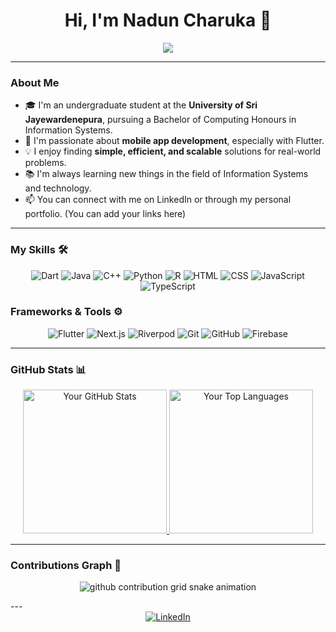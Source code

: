 <h1 align="center">Hi, I'm Nadun Charuka 👋</h1>
<p align="center">
    <a href="https://github.com/DenverCoder1/readme-typing-svg"><img src="https://readme-typing-svg.herokuapp.com?font=Fira+Code&duration=2000&pause=500&color=00796B&center=true&vCenter=true&width=500&height=100&lines=Information+Systems+Undergraduate;Flutter+Developer;Mobile+App+Enthusiast;Always+learning+new+things"></a>
</p>

---

### About Me

-   🎓 I'm an undergraduate student at the **University of Sri Jayewardenepura**, pursuing a Bachelor of Computing Honours in Information Systems.
-   📱 I'm passionate about **mobile app development**, especially with Flutter.
-   💡 I enjoy finding **simple, efficient, and scalable** solutions for real-world problems.
-   📚 I'm always learning new things in the field of Information Systems and technology.
-   📫 You can connect with me on LinkedIn or through my personal portfolio. (You can add your links here)

---

### My Skills 🛠️

<p align="center">
    <img src="https://img.shields.io/badge/Dart-0175C2?style=for-the-badge&logo=dart&logoColor=white" alt="Dart" />
    <img src="https://img.shields.io/badge/Java-007396?style=for-the-badge&logo=java&logoColor=white" alt="Java" />
    <img src="https://img.shields.io/badge/C%2B%2B-00599C?style=for-the-badge&logo=cplusplus&logoColor=white" alt="C++" />
    <img src="https://img.shields.io/badge/Python-3776AB?style=for-the-badge&logo=python&logoColor=white" alt="Python" />
    <img src="https://img.shields.io/badge/R-276DC3?style=for-the-badge&logo=r&logoColor=white" alt="R" />
    <img src="https://img.shields.io/badge/HTML5-E34F26?style=for-the-badge&logo=html5&logoColor=white" alt="HTML" />
    <img src="https://img.shields.io/badge/CSS3-1572B6?style=for-the-badge&logo=css3&logoColor=white" alt="CSS" />
    <img src="https://img.shields.io/badge/JavaScript-F7DF1E?style=for-the-badge&logo=javascript&logoColor=black" alt="JavaScript" />
    <img src="https://img.shields.io/badge/TypeScript-3178C6?style=for-the-badge&logo=typescript&logoColor=white" alt="TypeScript" />
</p>

### Frameworks & Tools ⚙️

<p align="center">
    <img src="https://img.shields.io/badge/Flutter-02569B?style=for-the-badge&logo=flutter&logoColor=white" alt="Flutter" />
    <img src="https://img.shields.io/badge/Next.js-000000?style=for-the-badge&logo=next.js&logoColor=white" alt="Next.js" />
    <img src="https://img.shields.io/badge/Riverpod-5B92E5?style=for-the-badge&logo=flutter&logoColor=white" alt="Riverpod" />
    <img src="https://img.shields.io/badge/Git-F05032?style=for-the-badge&logo=git&logoColor=white" alt="Git" />
    <img src="https://img.shields.io/badge/GitHub-181717?style=for-the-badge&logo=github&logoColor=white" alt="GitHub" />
    <img src="https://img.shields.io/badge/Firebase-FFCA28?style=for-the-badge&logo=firebase&logoColor=black" alt="Firebase" />
</p>

---

### GitHub Stats 📊

<p align="center">
    <a href="https://github.com/anuraghazra/github-readme-stats">
        <img src="https://github-readme-stats.vercel.app/api?username=Nadun-Charuka&show_icons=true&count_private=true&locale=en&theme=tokyonight&hide_border=true&layout=compact" alt="Your GitHub Stats" height="230px"/>
    </a>
    <img src="https://github-readme-stats.vercel.app/api/top-langs?username=Nadun-Charuka&langs_count=10&show_icons=true&locale=en&theme=tokyonight&hide_border=true" alt="Your Top Languages" height="230px"/>
</p>

---

### Contributions Graph 🐍

<p align="center">
	<picture>
		<source media="(prefers-color-scheme: dark)" srcset="https://raw.githubusercontent.com/Nadun-Charuka/Nadun-Charuka/output/github-contribution-grid-snake-dark.svg">
		<source media="(prefers-color-scheme: light)" srcset="https://raw.githubusercontent.com/Nadun-Charuka/Nadun-Charuka/output/github-contribution-grid-snake.svg">
		<img alt="github contribution grid snake animation" src="https://raw.githubusercontent.com/Nadun-Charuka/Nadun-Charuka/output/github-contribution-grid-snake.svg">
	</picture>
</p>
---

<div align="center">
    <a href="https://www.linkedin.com/in/nadun-charuka/" target="_blank"><img src="https://img.shields.io/badge/LinkedIn-0A66C2?style=for-the-badge&logo=linkedin&logoColor=white" alt="LinkedIn" /></a>
    </div>
